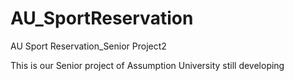 # AU_SportReservation
AU Sport Reservation_Senior Project2

This is our Senior project of Assumption University
still developing
